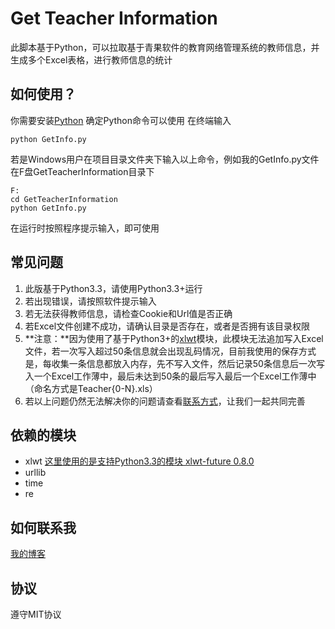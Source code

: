 Get Teacher Information
===================================

此脚本基于Python，可以拉取基于青果软件的教育网络管理系统的教师信息，并生成多个Excel表格，进行教师信息的统计

如何使用？
---------


你需要安装[Python](http://python.org/download/)
确定Python命令可以使用
在终端输入

    python GetInfo.py

若是Windows用户在项目目录文件夹下输入以上命令，例如我的GetInfo.py文件在F盘GetTeacherInformation目录下

    F:
    cd GetTeacherInformation
    python GetInfo.py
    
在运行时按照程序提示输入，即可使用

常见问题
--------


1. 此版基于Python3.3，请使用Python3.3+运行
2. 若出现错误，请按照软件提示输入
2. 若无法获得教师信息，请检查Cookie和Url值是否正确
3. 若Excel文件创建不成功，请确认目录是否存在，或者是否拥有该目录权限
4. **注意：**因为使用了基于Python3+的[xlwt](#依赖的模块)模块，此模块无法追加写入Excel文件，若一次写入超过50条信息就会出现乱码情况，目前我使用的保存方式是，每收集一条信息都放入内存，先不写入文件，然后记录50条信息后一次写入一个Excel工作薄中，最后未达到50条的最后写入最后一个Excel工作薄中（命名方式是Teacher{0-N}.xls）
4. 若以上问题仍然无法解决你的问题请查看[联系方式](#如何联系我)，让我们一起共同完善


依赖的模块
----------


- xlwt  [这里使用的是支持Python3.3的模块 xlwt-future 0.8.0](https://pypi.python.org/pypi/xlwt-future)
- urllib
- time
- re


如何联系我
----------


[我的博客](http://blueandhack.com)


协议
----


遵守MIT协议
